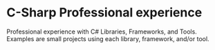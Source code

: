 # C-Sharp Professional experience
Professional experience with C# Libraries, Frameworks, and Tools. Examples are small projects using each library, framework, and/or tool.
